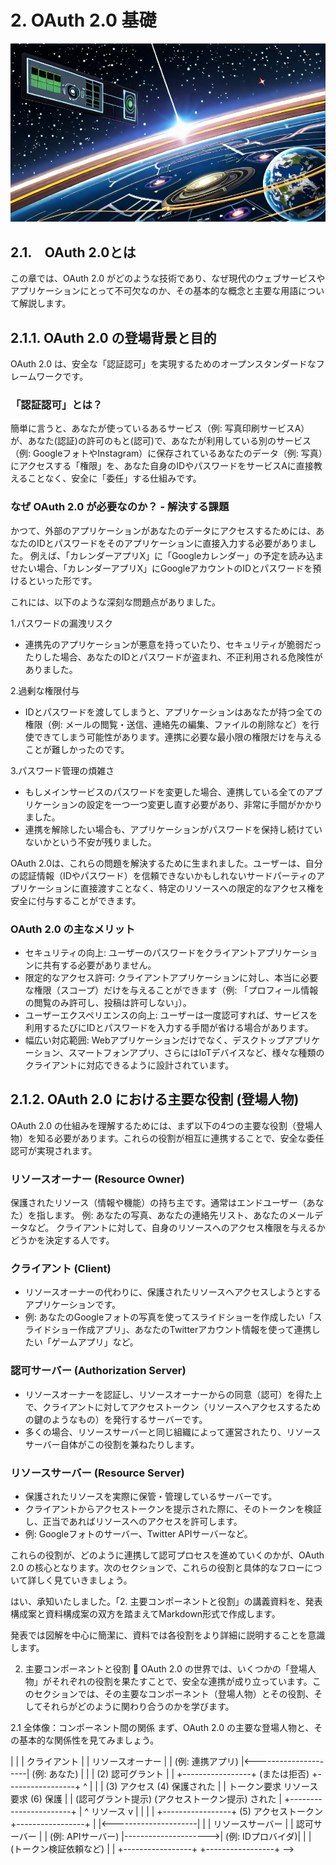 # 2. OAuth 2.0 基礎

<!-- 画像サンプルとして -->

![thumbnail](./images/thumbnail.png)

## 2.1.　OAuth 2.0とは
この章では、OAuth 2.0 がどのような技術であり、なぜ現代のウェブサービスやアプリケーションにとって不可欠なのか、その基本的な概念と主要な用語について解説します。

## 2.1.1. OAuth 2.0 の登場背景と目的
OAuth 2.0 は、安全な「認証認可」を実現するためのオープンスタンダードなフレームワークです。

### 「認証認可」とは？

簡単に言うと、あなたが使っているあるサービス（例: 写真印刷サービスA）が、あなた(認証)の許可のもと(認可)で、あなたが利用している別のサービス（例: GoogleフォトやInstagram）に保存されているあなたのデータ（例: 写真）にアクセスする「権限」を、あなた自身のIDやパスワードをサービスAに直接教えることなく、安全に「委任」する仕組みです。

### なぜ OAuth 2.0 が必要なのか？ - 解決する課題

かつて、外部のアプリケーションがあなたのデータにアクセスするためには、あなたのIDとパスワードをそのアプリケーションに直接入力する必要がありました。
例えば、「カレンダーアプリX」に「Googleカレンダー」の予定を読み込ませたい場合、「カレンダーアプリX」にGoogleアカウントのIDとパスワードを預けるといった形です。

これには、以下のような深刻な問題点がありました。

1.パスワードの漏洩リスク
- 連携先のアプリケーションが悪意を持っていたり、セキュリティが脆弱だったりした場合、あなたのIDとパスワードが盗まれ、不正利用される危険性がありました。

2.過剰な権限付与
- IDとパスワードを渡してしまうと、アプリケーションはあなたが持つ全ての権限（例: メールの閲覧・送信、連絡先の編集、ファイルの削除など）を行使できてしまう可能性があります。連携に必要な最小限の権限だけを与えることが難しかったのです。

3.パスワード管理の煩雑さ
- もしメインサービスのパスワードを変更した場合、連携している全てのアプリケーションの設定を一つ一つ変更し直す必要があり、非常に手間がかかりました。
- 連携を解除したい場合も、アプリケーションがパスワードを保持し続けていないかという不安が残りました。

OAuth 2.0は、これらの問題を解決するために生まれました。ユーザーは、自分の認証情報（IDやパスワード）を信頼できないかもしれないサードパーティのアプリケーションに直接渡すことなく、特定のリソースへの限定的なアクセス権を安全に付与することができます。

### OAuth 2.0 の主なメリット

- セキュリティの向上: ユーザーのパスワードをクライアントアプリケーションに共有する必要がありません。
- 限定的なアクセス許可: クライアントアプリケーションに対し、本当に必要な権限（スコープ）だけを与えることができます（例: 「プロフィール情報の閲覧のみ許可し、投稿は許可しない」）。
- ユーザーエクスペリエンスの向上: ユーザーは一度認可すれば、サービスを利用するたびにIDとパスワードを入力する手間が省ける場合があります。
- 幅広い対応範囲: Webアプリケーションだけでなく、デスクトップアプリケーション、スマートフォンアプリ、さらにはIoTデバイスなど、様々な種類のクライアントに対応できるように設計されています。

## 2.1.2. OAuth 2.0 における主要な役割 (登場人物)
OAuth 2.0 の仕組みを理解するためには、まず以下の4つの主要な役割（登場人物）を知る必要があります。これらの役割が相互に連携することで、安全な委任認可が実現されます。

### リソースオーナー (Resource Owner)

保護されたリソース（情報や機能）の持ち主です。通常はエンドユーザー（あなた）を指します。
例: あなたの写真、あなたの連絡先リスト、あなたのメールデータなど。
クライアントに対して、自身のリソースへのアクセス権限を与えるかどうかを決定する人です。

### クライアント (Client)

- リソースオーナーの代わりに、保護されたリソースへアクセスしようとするアプリケーションです。
- 例: あなたのGoogleフォトの写真を使ってスライドショーを作成したい「スライドショー作成アプリ」、あなたのTwitterアカウント情報を使って連携したい「ゲームアプリ」など。

### 認可サーバー (Authorization Server)

- リソースオーナーを認証し、リソースオーナーからの同意（認可）を得た上で、クライアントに対してアクセストークン（リソースへアクセスするための鍵のようなもの）を発行するサーバーです。
- 多くの場合、リソースサーバーと同じ組織によって運営されたり、リソースサーバー自体がこの役割を兼ねたりします。

### リソースサーバー (Resource Server)

- 保護されたリソースを実際に保管・管理しているサーバーです。
- クライアントからアクセストークンを提示された際に、そのトークンを検証し、正当であればリソースへのアクセスを許可します。
- 例: Googleフォトのサーバー、Twitter APIサーバーなど。

これらの役割が、どのように連携して認可プロセスを進めていくのかが、OAuth 2.0 の核心となります。次のセクションで、これらの役割と具体的なフローについて詳しく見ていきましょう。

はい、承知いたしました。「2. 主要コンポーネントと役割」の講義資料を、発表構成案と資料構成案の双方を踏まえてMarkdown形式で作成します。

発表では図解を中心に簡潔に、資料では各役割をより詳細に説明することを意識します。

2. 主要コンポーネントと役割 🔑
OAuth 2.0 の世界では、いくつかの「登場人物」がそれぞれの役割を果たすことで、安全な連携が成り立っています。このセクションでは、その主要なコンポーネント（登場人物）とその役割、そしてそれらがどのように関わり合うのかを学びます。

2.1 全体像：コンポーネント間の関係
まず、OAuth 2.0 の主要な登場人物と、その基本的な関係性を見てみましょう。

|                 |
|   クライアント   |                      |  リソースオーナー  |
| (例: 連携アプリ) |<---------------------|   (例: あなた)   |
|                 |   (2) 認可グラント    |                 |
+-----------------+      (または拒否)      +-----------------+
^  |
|  | (3) アクセス                   (4) 保護された
|  |     トークン要求                 リソース要求
(6) 保護  |  | (認可グラント提示)             (アクセストークン提示)
された  |  +-----------------------+      |  ^
リソース  v  |                       |      |  |
+-----------------+  (5) アクセストークン  +-----------------+
|                 |<---------------------|                 |
|  リソースサーバー  |                      |   認可サーバー   |
| (例: APIサーバー) |--------------------->| (例: IDプロバイダ)|
|                 |   (トークン検証依頼など) |                 |
+-----------------+                      +-----------------+
-->
